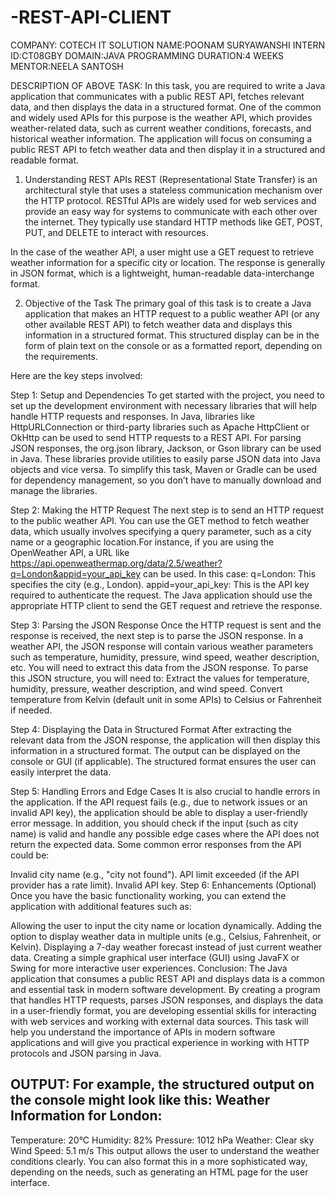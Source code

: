 # -REST-API-CLIENT
COMPANY: COTECH IT SOLUTION
NAME:POONAM SURYAWANSHI
INTERN ID:CT08GBY
DOMAIN:JAVA PROGRAMMING
DURATION:4 WEEKS
MENTOR:NEELA SANTOSH

DESCRIPTION OF ABOVE TASK:
In this task, you are required to write a Java application that communicates with a public REST API, fetches relevant data, and then displays the data in a structured format. One of the common and widely used APIs for this purpose is the weather API, which provides weather-related data, such as current weather conditions, forecasts, and historical weather information. The application will focus on consuming a public REST API to fetch weather data and then display it in a structured and readable format.

1. Understanding REST APIs
REST (Representational State Transfer) is an architectural style that uses a stateless communication mechanism over the HTTP protocol. RESTful APIs are widely used for web services and provide an easy way for systems to communicate with each other over the internet. They typically use standard HTTP methods like GET, POST, PUT, and DELETE to interact with resources.

In the case of the weather API, a user might use a GET request to retrieve weather information for a specific city or location. The response is generally in JSON format, which is a lightweight, human-readable data-interchange format.

2. Objective of the Task
The primary goal of this task is to create a Java application that makes an HTTP request to a public weather API (or any other available REST API) to fetch weather data and displays this information in a structured format. This structured display can be in the form of plain text on the console or as a formatted report, depending on the requirements.

Here are the key steps involved:

Step 1: Setup and Dependencies
To get started with the project, you need to set up the development environment with necessary libraries that will help handle HTTP requests and responses. In Java, libraries like HttpURLConnection or third-party libraries such as Apache HttpClient or OkHttp can be used to send HTTP requests to a REST API.
For parsing JSON responses, the org.json library, Jackson, or Gson library can be used in Java. These libraries provide utilities to easily parse JSON data into Java objects and vice versa.
To simplify this task, Maven or Gradle can be used for dependency management, so you don’t have to manually download and manage the libraries.

Step 2: Making the HTTP Request
The next step is to send an HTTP request to the public weather API. You can use the GET method to fetch weather data, which usually involves specifying a query parameter, such as a city name or a geographic location.For instance, if you are using the OpenWeather API, a URL like https://api.openweathermap.org/data/2.5/weather?q=London&appid=your_api_key can be used. In this case:
q=London: This specifies the city (e.g., London).
appid=your_api_key: This is the API key required to authenticate the request.
The Java application should use the appropriate HTTP client to send the GET request and retrieve the response.

Step 3: Parsing the JSON Response
Once the HTTP request is sent and the response is received, the next step is to parse the JSON response. In a weather API, the JSON response will contain various weather parameters such as temperature, humidity, pressure, wind speed, weather description, etc. You will need to extract this data from the JSON response.
To parse this JSON structure, you will need to:
Extract the values for temperature, humidity, pressure, weather description, and wind speed.
Convert temperature from Kelvin (default unit in some APIs) to Celsius or Fahrenheit if needed.

Step 4: Displaying the Data in Structured Format
After extracting the relevant data from the JSON response, the application will then display this information in a structured format. The output can be displayed on the console or GUI (if applicable). The structured format ensures the user can easily interpret the data.

Step 5: Handling Errors and Edge Cases
It is also crucial to handle errors in the application. If the API request fails (e.g., due to network issues or an invalid API key), the application should be able to display a user-friendly error message. In addition, you should check if the input (such as city name) is valid and handle any possible edge cases where the API does not return the expected data.
Some common error responses from the API could be:

Invalid city name (e.g., "city not found").
API limit exceeded (if the API provider has a rate limit).
Invalid API key.
Step 6: Enhancements (Optional)
Once you have the basic functionality working, you can extend the application with additional features such as:

Allowing the user to input the city name or location dynamically.
Adding the option to display weather data in multiple units (e.g., Celsius, Fahrenheit, or Kelvin).
Displaying a 7-day weather forecast instead of just current weather data.
Creating a simple graphical user interface (GUI) using JavaFX or Swing for more interactive user experiences.
Conclusion:
The Java application that consumes a public REST API and displays data is a common and essential task in modern software development. By creating a program that handles HTTP requests, parses JSON responses, and displays the data in a user-friendly format, you are developing essential skills for interacting with web services and working with external data sources. This task will help you understand the importance of APIs in modern software applications and will give you practical experience in working with HTTP protocols and JSON parsing in Java.

OUTPUT:
For example, the structured output on the console might look like this:
Weather Information for London:
--------------------------------
Temperature: 20°C
Humidity: 82%
Pressure: 1012 hPa
Weather: Clear sky
Wind Speed: 5.1 m/s
This output allows the user to understand the weather conditions clearly. You can also format this in a more sophisticated way, depending on the needs, such as generating an HTML page for the user interface.
